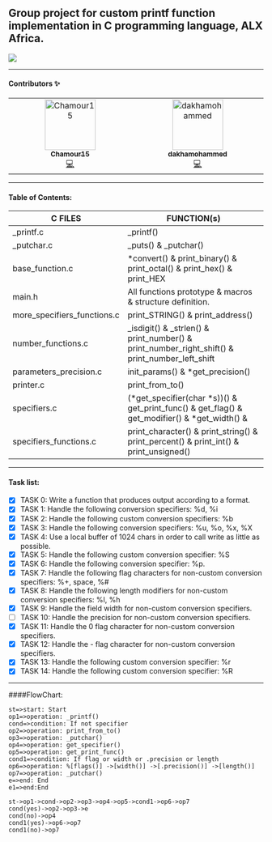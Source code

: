 ## Group project for custom printf function implementation in C programming language, ALX Africa.

![](https://cdn.iconscout.com/icon/free/png-256/printer-1695681-1437194.png)

------------

#### Contributors ✨
<!-- ALL-CONTRIBUTORS-LIST:START - Do not remove or modify this section -->
<!-- prettier-ignore-start -->
<!-- markdownlint-disable -->
<table>
 <tbody>
  <tr>
   <td align="center" valign="top" width="14.28%"><a href="https://github.com/Chamour15"><img src="https://avatars.githubusercontent.com/u/133526082?v=4" width="100px;" alt="Chamour15"/><br /><sub><b>Chamour15</b></sub></a><br /><a href="https://github.com/dakhamohammed/printf/commits?author=Chamour15" title="Code">💻</a></td>
   <td align="center" valign="top" width="14.28%"><a href="https://github.com/dakhamohammed"><img src="https://avatars.githubusercontent.com/u/131229016?v=4" width="100px;" alt="dakhamohammed"/><br /><sub><b>dakhamohammed</b></sub></a><br /><a href="https://github.com/dakhamohammed/printf/commits?author=dakhamohammed" title="Code">💻</a></td>
  </tr>
 </tbody>
</table>
<!-- markdownlint-restore -->
<!-- prettier-ignore-end -->

<!-- ALL-CONTRIBUTORS-LIST:END -->

------------

#### Table of Contents:
| C FILES  | FUNCTION(s) |
| ------------- | ------------- |
| _printf.c  | _printf() |
| _putchar.c  | _puts() & _putchar() |
| base_function.c  | *convert() & print_binary() & print_octal() & print_hex() & print_HEX |
| main.h  | All functions prototype & macros & structure definition.|
| more_specifiers_functions.c  | print_STRING() & print_address()|
| number_functions.c  | _isdigit() & _strlen() & print_number() & print_number_right_shift() & print_number_left_shift|
| parameters_precision.c  | init_params() & *get_precision()|
| printer.c  | print_from_to()|
| specifiers.c  | (*get_specifier(char *s))() & get_print_func() & get_flag() & get_modifier() & *get_width() &|
| specifiers_functions.c  | print_character() & print_string() & print_percent() & print_int() & print_unsigned()|

------------

#### Task list:
- [x] TASK 0: Write a function that produces output according to a format.
- [x] TASK 1: Handle the following conversion specifiers: %d, %i
- [x] TASK 2: Handle the following custom conversion specifiers: %b
- [x] TASK 3: Handle the following conversion specifiers: %u, %o, %x, %X
- [x] TASK 4: Use a local buffer of 1024 chars in order to call write as little as possible.
- [x] TASK 5: Handle the following custom conversion specifier: %S
- [x] TASK 6: Handle the following conversion specifier: %p.
- [x] TASK 7: Handle the following flag characters for non-custom conversion specifiers: %+, space, %#
- [x] TASK 8: Handle the following length modifiers for non-custom conversion specifiers: %l, %h
- [x] TASK 9: Handle the field width for non-custom conversion specifiers.
- [ ] TASK 10: Handle the precision for non-custom conversion specifiers.
- [x] TASK 11: Handle the 0 flag character for non-custom conversion specifiers.
- [x] TASK 12: Handle the - flag character for non-custom conversion specifiers.
- [x] TASK 13: Handle the following custom conversion specifier: %r
- [x] TASK 14: Handle the following custom conversion specifier: %R

------------

####FlowChart:
```flow
st=>start: Start
op1=>operation: _printf()
cond=>condition: If not specifier
op2=>operation: print_from_to()
op3=>operation: _putchar()
op4=>operation: get_specifier()
op5=>operation: get_print_func()
cond1=>condition: If flag or width or .precision or length
op6=>operation: %[flags()] ->[width()] ->[.precision()] ->[length()]
op7=>operation: _putchar()
e=>end: End
e1=>end:End

st->op1->cond->op2->op3->op4->op5->cond1->op6->op7
cond(yes)->op2->op3->e
cond(no)->op4
cond1(yes)->op6->op7
cond1(no)->op7
```
